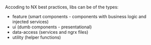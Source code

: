 Accoding to NX best practices, libs can be of the types:

- feature (smart components - components with business logic and injected services)
- ui (dumb components - presentational)
- data-access (services and ngrx files)
- utility (helper functions)
